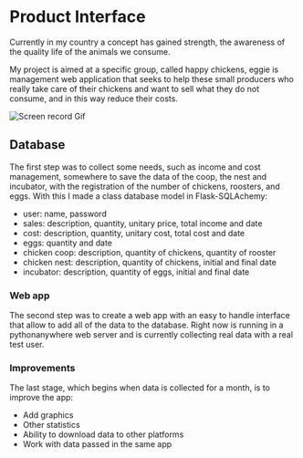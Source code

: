 # Product Interface

Currently in my country a concept has gained strength, the awareness of the quality life of the animals we consume.

My project is aimed at a specific group, called happy chickens, eggie is management web application that seeks to help these small producers who really take care of their chickens and want to sell what they do not consume, and in this way reduce their costs.

![Screen record Gif]()


## Database

The first step was to collect some needs, such as income and cost management, somewhere to save the data of the coop, the nest and incubator, with the registration of the number of chickens, roosters, and eggs. With this I made a class database model in Flask-SQLAchemy:

- user: name, password
- sales: description, quantity, unitary price, total income and date
- cost: description, quantity, unitary cost, total cost and date
- eggs: quantity and date
- chicken coop: description, quantity of chickens, quantity of rooster
- chicken nest: description, quantity of chickens, initial and final date
- incubator: description, quantity of eggs, initial and final date

### Web app

The second step was to create a web app with an easy to handle interface that allow to add all of the data to the database. Right now is running in a pythonanywhere web server and is currently collecting real data with a real test user.

### Improvements

The last stage, which begins when data is collected for a month, is to improve the app:

- Add graphics
- Other statistics
- Ability to download data to other platforms
- Work with data passed in the same app
